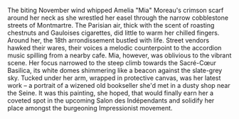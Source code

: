 The biting November wind whipped Amelia "Mia" Moreau's crimson scarf around her neck as she wrestled her easel through the narrow cobblestone streets of Montmartre. The Parisian air, thick with the scent of roasting chestnuts and Gauloises cigarettes, did little to warm her chilled fingers.  Around her, the 18th arrondissement bustled with life.  Street vendors hawked their wares, their voices a melodic counterpoint to the accordion music spilling from a nearby cafe.  Mia, however, was oblivious to the vibrant scene. Her focus narrowed to the steep climb towards the Sacré-Cœur Basilica, its white domes shimmering like a beacon against the slate-grey sky.  Tucked under her arm, wrapped in protective canvas, was her latest work – a portrait of a wizened old bookseller she'd met in a dusty shop near the Seine.  It was this painting, she hoped, that would finally earn her a coveted spot in the upcoming Salon des Indépendants and solidify her place amongst the burgeoning Impressionist movement.
